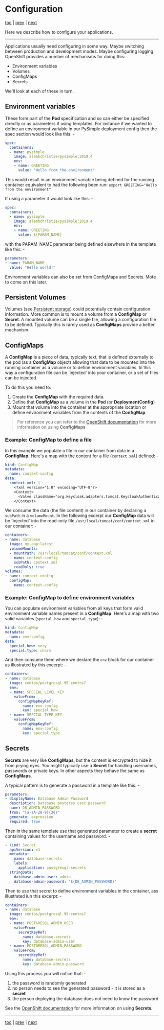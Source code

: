 # Configuration

[toc](../README.md) | [prev](../exercise-d/README.md) | [next](../tutorial-5/README.md)

Here we describe how to configure your applications. 

---

Applications usually need configuring in some way. Maybe switching between
production and development modes. Maybe configuring logging. OpenShift provides
a number of mechanisms for doing this:

-   Environment variables
-   Volumes
-   ConfigMaps
-   Secrets

We'll look at each of these in turn.

## Environment variables
These form part of the **Pod** specification and so can either be specified
directly or as parameters if using templates. For instance if we wanted to
define an environment variable in our PySimple deployment
config then the spec section would look like this: -

```yaml
spec:
  containers:
  - name: pysimple
    image: alanbchristie/pysimple:2019.4
    env:
    - name: GREETING
      value: "Hello from the environment"
```

This would result in an environment variable being defined for the running
container equivalent to had the following been
run: `export GREETING="Hello from the environment"`

If using a parameter it would look like this: -

```yaml
spec:
  containers:
  - name: pysimple
    image: alanbchristie/pysimple:2019.4
    env:
    - name: GREETING
      value: ${PARAM_NAME}
```
with the PARAM_NAME parameter being defined elsewhere in the template like this: -

```yaml
parameters:
- name: PARAM_NAME
  value: "Hello world!"
```

Environment variables can also be set from ConfigMaps and Secrets.
Mote to come on this later.

## Persistent Volumes
Volumes (see [Persistent storage](../tutorial-3/README.md)) could potentially
contain configuration information. More common is to mount a volume from a
**ConfigMap** or **Secret**. A mounted volume can be a single file, allowing 
a configuration file to be defined. Typically this is rarely used as
**ConfigMaps** provide a better mechanism.

## ConfigMaps
A **ConfigMap** is a piece of data, typically text, that is defined externally
to the pod (as a **ConfigMap** object) allowing that data to be mounted into
the running container as a volume or to define environment variables. In this
way a configuration file can be 'injected' into your container, or a set of
files can be injected.

To do this you need to:

1.  Create the **ConfigMap** with the required data.
1.  Define that **ConfigMap** as a volume in the **Pod** (or **DeploymentConfig**)
1.  Mount that volume into the container at the appropriate location or define
    environment variables from the contents of the **ConfigMap** 

>   For reference you can refer to the
    [OpenShift documentation](https://docs.okd.io/latest/dev_guide/configmaps.html)
    for more information on using **ConfigMaps**

### Example: ConfigMap to define a file
In this example we populate a file in our container from data in a **ConfigMap**.
Here's a map with the content for a file (`context.xml`) defined: -

```yaml
kind: ConfigMap
metadata:
  name: context-config 
data:
  context.xml: |
    <?xml version="1.0" encoding="UTF-8"?>
    <Context>
      <Valve className="org.keycloak.adapters.tomcat.KeycloakAuthenticatorValve"/>
    </Context>
``` 

We consume the data (the file content) in our container
by declaring a `subPath` in a `volumeMount`. In the following excerpt
our **ConfigMap** data will be 'injected' into the read-only file 
`/usr/local/tomcat/conf/context.xml` in our container: -

```yaml
containers:
- name: database
  image: my-app:latest
  volumeMounts:
  - mountPath: /usr/local/tomcat/conf/context.xml
    name: context-config
    subPath: context.xml
    readOnly: true
volumes:
- name: context-config
  configMap:
    name: context-config
```

### Example: ConfigMap to define environment variables
You can populate environment variables from all keys that form valid
environment variable names present in a **ConfigMap**. Here's a map with
two valid variables (`special.how` and `special.type`): -

```yaml
kind: ConfigMap
metadata:
  name: env-config 
data:
  special.how: very 
  special.type: charm 
``` 

And then consume them where we declare the `env`
block for our container as illustrated by this excerpt: -

```yaml
containers:
- name: database
  image: centos/postgresql-95-centos7
  env: 
  - name: SPECIAL_LEVEL_KEY
    valueFrom:
      configMapKeyRef:
        name: env-config 
        key: special.how 
  - name: SPECIAL_TYPE_KEY
    valueFrom:
      configMapKeyRef:
        name: env-config 
        key: special.type 
 ``` 

## Secrets
**Secrets** are very like **ConfigMaps**, but the content is encrypted to hide
it from prying eyes. You might typically use a **Secret** for handling
usernames, passwords or private keys. In other aspects they behave the same as
**ConfigMaps**.

A typical pattern is to generate a password in a template like this: -

```yaml
parameters:
- displayName: Database Admin Password
  description: Database postgres user password
  name: DB_ADMIN_PASSWORD
  from: "[a-zA-Z0-9]{20}"
  generate: expression
  required: true
```

Then in the same template use that generated parameter to create a **secret**
containing values for the username and password: -

```yaml
- kind: Secret
  apiVersion: v1
  metadata:
    name: database-secrets
    labels:
      application: postgresql-secrets
  stringData:
    database-admin-user: admin
    database-admin-password: "${DB_ADMIN_PASSWORD}"
```

Then to use that secret to define environment variables in the container,
ass illustrated iun this excerpt: -

```yaml
containers:
- name: database
  image: centos/postgresql-95-centos7
  env:
  - name: POSTGRESQL_ADMIN_USER
    valueFrom:
      secretKeyRef:
        name: database-secrets
        key: database-admin-user
  - name: POSTGRESQL_ADMIN_PASSWORD
    valueFrom:
      secretKeyRef:
        name: database-secrets
        key: database-admin-password
```

Using this process you will notice that: -

1. the password is randomly generated
1. no person needs to see the generated password - it is stored as a **secret**
1. the person deploying the database does not need to know the password

See the [OpenShift documentation](https://docs.okd.io/latest/dev_guide/secrets.html)
for more information on using **Secrets**.

---

[toc](../README.md) | [prev](../exercise-d/README.md) | [next](../tutorial-5/README.md)
